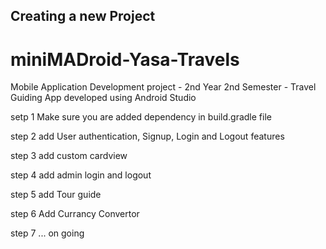 ## Creating a new Project

# miniMADroid-Yasa-Travels
Mobile Application Development project - 2nd Year 2nd Semester - Travel Guiding App developed using Android Studio


setp 1 Make sure you are added dependency in build.gradle file

step 2 add User authentication, Signup, Login and  Logout features


step 3 add custom cardview

step 4 add admin login and logout

step 5 add  Tour guide

step 6 Add Currancy Convertor


step 7 ... on going

